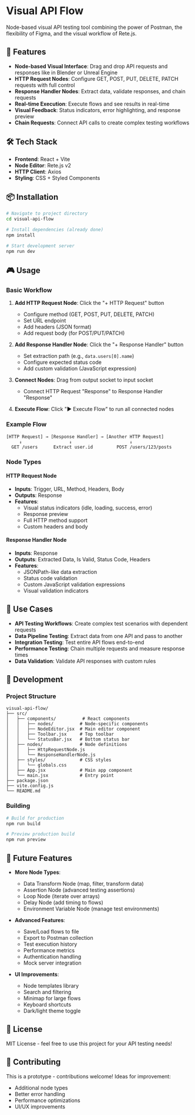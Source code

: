 # Visual API Flow

Node-based visual API testing tool combining the power of Postman, the flexibility of Figma, and the visual workflow of Rete.js.

## 🚀 Features

- **Node-based Visual Interface**: Drag and drop API requests and responses like in Blender or Unreal Engine
- **HTTP Request Nodes**: Configure GET, POST, PUT, DELETE, PATCH requests with full control
- **Response Handler Nodes**: Extract data, validate responses, and chain requests
- **Real-time Execution**: Execute flows and see results in real-time
- **Visual Feedback**: Status indicators, error highlighting, and response preview
- **Chain Requests**: Connect API calls to create complex testing workflows

## 🛠 Tech Stack

- **Frontend**: React + Vite
- **Node Editor**: Rete.js v2
- **HTTP Client**: Axios
- **Styling**: CSS + Styled Components

## 📦 Installation

```bash
# Navigate to project directory
cd visual-api-flow

# Install dependencies (already done)
npm install

# Start development server
npm run dev
```

## 🎮 Usage

### Basic Workflow

1. **Add HTTP Request Node**: Click the "+ HTTP Request" button
   - Configure method (GET, POST, PUT, DELETE, PATCH)
   - Set URL endpoint
   - Add headers (JSON format)
   - Add request body (for POST/PUT/PATCH)

2. **Add Response Handler Node**: Click the "+ Response Handler" button
   - Set extraction path (e.g., `data.users[0].name`)
   - Configure expected status code
   - Add custom validation (JavaScript expression)

3. **Connect Nodes**: Drag from output socket to input socket
   - Connect HTTP Request "Response" to Response Handler "Response"

4. **Execute Flow**: Click "▶ Execute Flow" to run all connected nodes

### Example Flow

```
[HTTP Request] → [Response Handler] → [Another HTTP Request]
     ↓                  ↓                      ↓
  GET /users      Extract user.id         POST /users/123/posts
```

### Node Types

#### HTTP Request Node
- **Inputs**: Trigger, URL, Method, Headers, Body
- **Outputs**: Response
- **Features**: 
  - Visual status indicators (idle, loading, success, error)
  - Response preview
  - Full HTTP method support
  - Custom headers and body

#### Response Handler Node
- **Inputs**: Response
- **Outputs**: Extracted Data, Is Valid, Status Code, Headers
- **Features**:
  - JSONPath-like data extraction
  - Status code validation
  - Custom JavaScript validation expressions
  - Visual validation indicators

## 🎯 Use Cases

- **API Testing Workflows**: Create complex test scenarios with dependent requests
- **Data Pipeline Testing**: Extract data from one API and pass to another
- **Integration Testing**: Test entire API flows end-to-end
- **Performance Testing**: Chain multiple requests and measure response times
- **Data Validation**: Validate API responses with custom rules

## 🚧 Development

### Project Structure

```
visual-api-flow/
├── src/
│   ├── components/          # React components
│   │   ├── nodes/          # Node-specific components
│   │   ├── NodeEditor.jsx  # Main editor component
│   │   ├── Toolbar.jsx     # Top toolbar
│   │   └── StatusBar.jsx   # Bottom status bar
│   ├── nodes/              # Node definitions
│   │   ├── HttpRequestNode.js
│   │   └── ResponseHandlerNode.js
│   ├── styles/             # CSS styles
│   │   └── globals.css
│   ├── App.jsx             # Main app component
│   └── main.jsx            # Entry point
├── package.json
├── vite.config.js
└── README.md
```

### Building

```bash
# Build for production
npm run build

# Preview production build
npm run preview
```

## 🔮 Future Features

- **More Node Types**:
  - Data Transform Node (map, filter, transform data)
  - Assertion Node (advanced testing assertions)
  - Loop Node (iterate over arrays)
  - Delay Node (add timing to flows)
  - Environment Variable Node (manage test environments)

- **Advanced Features**:
  - Save/Load flows to file
  - Export to Postman collection
  - Test execution history
  - Performance metrics
  - Authentication handling
  - Mock server integration

- **UI Improvements**:
  - Node templates library
  - Search and filtering
  - Minimap for large flows
  - Keyboard shortcuts
  - Dark/light theme toggle

## 📄 License

MIT License - feel free to use this project for your API testing needs!

## 🤝 Contributing

This is a prototype - contributions welcome! Ideas for improvement:
- Additional node types
- Better error handling
- Performance optimizations
- UI/UX improvements